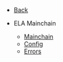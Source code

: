 
- [Back](/README.md)

- ELA Mainchain

    - [Mainchain](/core/mainchain/mainchain.md)
    - [Config](/core/mainchain/config.md)
    - [Errors](/core/mainchain/errors.md)
